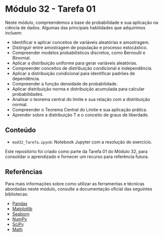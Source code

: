 # Módulo 32 - Tarefa 01

Neste módulo, compreendemos a base de probabilidade e sua aplicação na ciência de dados. Algumas das principais habilidades que adquirimos incluem:
- Identificar e aplicar conceitos de variáveis aleatórias e amostragem.
- Distinguir entre amostragem de população e processo estocástico.
- Compreender modelos probabilísticos discretos, como Bernoulli e Binomial.
- Aplicar a distribuição uniforme para gerar variáveis aleatórias.
- Compreender conceitos de distribuição condicional e independência.
- Aplicar a distribuição condicional para identificar padrões de dependência.
- Compreender a função densidade de probabilidade.
- Aplicar distribuição norma e distribuição acumulada para calcular probabilidades.
- Analisar o teorema central do limite e sua relação com a distribuição normal.
- Compreender o Teorema Central do Limite e sua aplicação prática.
- Aprender sobre a distribuição T e o conceito de graus de liberdade.

## Conteúdo

- `mod32_Tarefa.ipynb`: Notebook Jupyter com a resolução do exercício.

Este repositório foi criado como parte da Tarefa 01 do Módulo 32, para consolidar o aprendizado e fornecer um recurso para referência futura.

## Referências

Para mais informações sobre como utilizar as ferramentas e técnicas abordadas neste módulo, consulte a documentação oficial das seguintes bibliotecas:

- [Pandas](https://pandas.pydata.org/docs/)
- [Matplotlib](https://matplotlib.org/stable/contents.html)
- [Seaborn](https://seaborn.pydata.org/tutorial.html)
- [NumPy](https://numpy.org/doc/)
- [SciPy](https://docs.scipy.org/doc/scipy/)
- [Math](https://docs.python.org/3/library/math.html)


